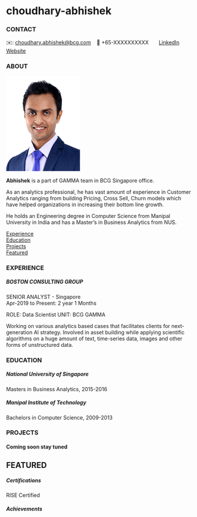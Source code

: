# choudhary-abhishek
<!-- CONTACT Section Starts -->
### CONTACT

<!-- Add your details -->
✉️: choudhary.abhishek@bcg.com 
&nbsp;&nbsp; 📲 +65-XXXXXXXXXX
&nbsp;&nbsp;&nbsp;&nbsp;&nbsp; [LinkedIn](https://www.linkedin.com/in/abhishek-choudhary-2b60631a/) 
&nbsp;&nbsp;&nbsp;&nbsp;&nbsp; [Website](https://datasciencestunt.com/)
<!-- CONTACT Section Ends -->

<!-- ABOUT Section Starts -->
### ABOUT
<!-- Add link to your picture -->

![alt text](https://raw.githubusercontent.com/abhishekc46/choudhary-abhishek/main/images/Webp.net-resizeimage.jpg)

<!-- Add your details -->

__Abhishek__ is a part of GAMMA team in BCG Singapore office.

As an analytics professional, he has vast amount of experience in Customer Analytics ranging from building Pricing, Cross Sell, Churn models which have helped organizations in increasing their bottom line growth.

He holds an Engineering degree in Computer Science from Manipal University in India and has a Master’s in Business Analytics from NUS.


<!-- Add link to the sections -->
[Experience](#experience) <br>
[Education](#education) <br>
[Projects](#projects) <br>
[Featured](#featured) <br> 

<!-- ABOUT Section Ends -->

<!-- EXPERIENCE Section Starts -->
### EXPERIENCE
<!-- Add your details -->
##### BOSTON CONSULTING GROUP
SENIOR ANALYST - Singapore<br>
Apr-2019 to Present: 2 year 1 Months

ROLE: Data Scientist
UNIT: BCG GAMMA

Working on various analytics based cases that facilitates clients for next-generation AI strategy. Involved in asset building while applying scientific algorithms on a huge amount of text, time-series data, images and other forms of unstructured data.

<!-- EXPERIENCE Section Ends -->

<!-- EDUCATION Section Starts -->
### EDUCATION
<!-- Add your details -->
##### National University of Singapore
Masters in Business Analytics, 2015-2016


##### Manipal Institute of Technology
Bachelors in Computer Science, 2009-2013


<!-- EDUCATION Section Ends -->

<!-- PROJECTS Section Starts -->
### PROJECTS
<!-- Add your details -->

#### Coming soon stay tuned

<!-- PROJECTS Section Ends -->

<!-- FEATURED Section Starts -->
## FEATURED
<!-- Add your details -->
##### Certifications
RISE Certified

##### Achievements

<!-- FEATURED Section Ends -->
